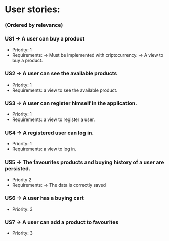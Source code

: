 # User stories: 
### (Ordered by relevance)
### US1 -> A user can buy a product
* Priority: 1
* Requirements: -> Must be implemented with criptocurrency. 
                -> A view to buy a product. 
                
### US2 -> A user can see the available products
* Priority: 1
* Requirements: a view to see the available product. 

### US3 -> A user can register himself in the application. 
* Priority: 1
* Requirements: a view to register a user. 

### US4 -> A registered user can log in. 
* Priority: 1
* Requirements: a view to log in.

### US5 -> The favourites products and buying history of a user are persisted. 
* Priority 2
* Requirements: -> The data is correctly saved

### US6 -> A user has a buying cart
* Priority: 3

### US7 -> A user can add a product to favourites
* Priority: 3


